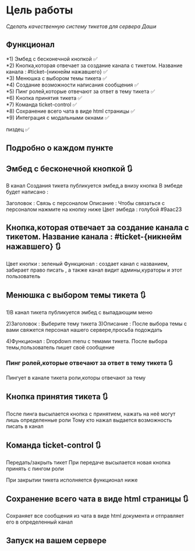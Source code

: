 # Цель работы

*Сделать качественную систему тикетов для сервера Даши*

## Функционал

*1) Эмбед с бесконечной кнопкой ✅<br>
*2) Кнопка,которая отвечает за создание канала с тикетом. Название канала : #ticket-{никнейм нажавшего} ✅ <br>
*3) Менюшка с выбором темы тикета ✅<br>
*4) Создание возможности написания сообщения ✅<br>
*5) Пинг ролей,которые отвечают за ответ в тему тикета ✅<br>
*6) Кнопка принятия тикета ✅<br>
*7) Команда ticket-control ✅<br>
*8) Сохранение всего чата в виде html страницы ✅ <br>
*9) Интеграция с модальными окнами ✅<br>

пиздец ✅


## Подробно о каждом пункте

## Эмбед с бесконечной кнопкой 🔃
В канал Создания тикета публикуется эмбед,а внизу кнопка
В эмбеде будет написано :

Заголовок : Связь с персоналом
Описание : Чтобы связаться с персоналом нажмите на кнопку ниже
Цвет эмбеда : голубой #9aac23

## Кнопка,которая отвечает за создание канала с тикетом. Название канала : #ticket-{никнейм нажавшего} 🔃

Цвет кнопки : зеленый
Функционал : создает канал с названием, забирает право писать , а также канал видит админы,кураторы и этот пользователь

## Менюшка с выбором темы тикета 🔃
1)В канал тикета публикуется эмбед с выпадающим меню

2)Заголовок : Выберите тему тикета
3)Описание : После выбора темы с вами свяжется персонал нашего сервере,просьба подождать

4)Функционал :  Dropdown menu с темами тикета. После выбора темы,пользователь пишет своё сообщение

### Пинг ролей,которые отвечают за ответ в тему тикета 🔃

Пингует в канале тикета роли,которы отвечают за тему

##  Кнопка принятия тикета   🔃

После пинга высылается кнопка с принятием, нажать на неё могут лишь определенные роли
Тому кто нажал выдается возможность писать в канал

##  Команда ticket-control 🔃

Передать/закрыть тикет
При передаче высылается новая кнопка принять с пингом роли

При закрытии тикета исполняется функционал ниже

##  Сохранение всего чата в виде html страницы 🔃

Сохраняет все сообщения из чата в виде html документа и отправляет его в определенный канал


## Запуск на вашем сервере




